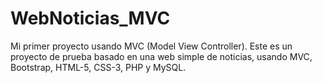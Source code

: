 # WebNoticias_MVC
Mi primer proyecto usando MVC (Model View Controller).
Este es un proyecto de prueba basado en una web simple de noticias, usando MVC, Bootstrap, HTML-5, CSS-3, PHP y MySQL.
